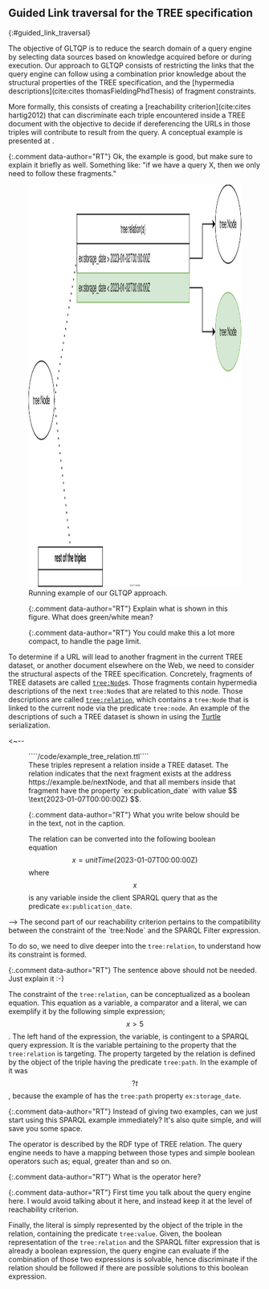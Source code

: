 ## Guided Link traversal for the TREE specification
{:#guided_link_traversal}

The objective of GLTQP is to reduce the search domain of a query engine by selecting data sources based on knowledge 
acquired before or during execution.
Our approach to GLTQP consists of restricting the links 
that the query engine can follow using a combination prior knowledge about the structural properties of the TREE specification,
and the [hypermedia descriptions](cite:cites thomasFieldingPhdThesis) of fragment constraints.

More formally, this consists of creating a [reachability criterion](cite:cites hartig2012) 
that can discriminate each triple encountered
inside a TREE document with the objective to decide if dereferencing the URLs in
those triples will contribute to result from the query.
A conceptual example is presented at [](#running_example).

{:.comment data-author="RT"}
Ok, the example is good, but make sure to explain it briefly as well.
Something like: "if we have a query X, then we only need to follow these fragments."

<figure id="running_example">
<img src="img/running_example.drawio.svg" alt="[Running example of our GLTQP approach]" class="figure-narrow" style="height: 20vh">
<figcaption markdown="block">
Running example of our GLTQP approach.

{:.comment data-author="RT"}
Explain what is shown in this figure. What does green/white mean?

{:.comment data-author="RT"}
You could make this a lot more compact, to handle the page limit.
</figcaption>
</figure>


To determine if a URL will lead to another fragment in the current TREE dataset,
or another document elsewhere on the Web,
we need to consider the structural aspects of the TREE specification.
Concretely, fragments of TREE datasets
are called [`tree:Node`](https://treecg.github.io/specification/#Node)s.
Those fragments contain hypermedia descriptions of the next `tree:Node`s that are related to this node.
Those descriptions are called [`tree:relation`](https://treecg.github.io/specification/#Relation),
which contains a `tree:Node` that is linked to the current node via the predicate `tree:node`.
An example of the descriptions of such a TREE dataset is shown 
in [](#TREE-relation-turtle-example) using the [Turtle](https://www.w3.org/TR/turtle/) serialization.

<~--
<figure id="TREE-relation-turtle-example" class="listing">
````/code/example_tree_relation.ttl````
<figcaption markdown="block">
These triples represent a relation inside a TREE dataset. 
The relation indicates that the next fragment exists at the address https://example.be/nextNode,
and that all members inside that fragment have the property `ex:publication_date` with
value $$ \text{2023-01-07T00:00:00Z} $$.

{:.comment data-author="RT"}
What you write below should be in the text, not in the caption.

The relation can be converted into the following boolean equation $$ x= unitTime(\text{2023-01-07T00:00:00Z}) $$ where $$ x $$ is any variable inside the client SPARQL query that as the predicate `ex:publication_date`.
</figcaption>
</figure>
-->
The second part of our reachability criterion pertains to the compatibility between the constraint
of the `tree:Node` and the SPARQL Filter expression. 

To do so, we need to dive deeper into the `tree:relation`, to understand how its constraint is formed.

{:.comment data-author="RT"}
The sentence above should not be needed. Just explain it :-)

The constraint of the `tree:relation`, can be conceptualized as a boolean equation.
This equation as a variable, a comparator and a literal,
we can exemplify it by the following simple expression; $$ x > 5 $$.
The left hand of the expression, the variable, is contingent to a SPARQL query expression.
It is the variable pertaining to the property that the `tree:relation` is targeting.
The property targeted by the relation is defined by the object of the triple
having the predicate `tree:path`.
In the example of [](#example-sparql) it was $$ ?t $$, because the example of [](#TREE-relation-turtle-example)
has the `tree:path` property `ex:storage_date`.

{:.comment data-author="RT"}
Instead of giving two examples, can we just start using this SPARQL example immediately?
It's also quite simple, and will save you some space.

The operator is described by the RDF type of TREE relation.
The query engine needs to have a mapping between those types and simple boolean operators such as; equal,
greater than and so on.

{:.comment data-author="RT"}
What is the operator here?

{:.comment data-author="RT"}
First time you talk about the query engine here.
I would avoid talking about it here, and instead keep it at the level of reachability criterion.

Finally, the literal is simply represented by the object of the triple in the relation,
containing the predicate `tree:value`. 
Given,
the boolean representation of the `tree:relation` and the SPARQL filter expression that is already a boolean expression,
the query engine can evaluate if the combination of those two expressions is solvable, hence
discriminate if the relation should be followed if there are possible solutions to this boolean expression.